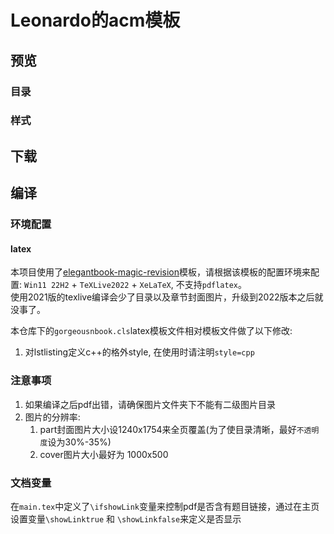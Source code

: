 # Leonardo的acm模板

## 预览

### 目录

### 样式

## 下载


## 编译

###  环境配置

#### latex

本项目使用了[elegantbook-magic-revision](https://github.com/Azure1210/elegantbook-magic-revision)模板，请根据该模板的配置环境来配置: `Win11 22H2` + `TeXLive2022` + `XeLaTeX`, 不支持`pdflatex`。  
使用2021版的texlive编译会少了目录以及章节封面图片，升级到2022版本之后就没事了。  

本仓库下的`gorgeousnbook.cls`latex模板文件相对模板文件做了以下修改:
1. 对lstlisting定义c++的格外style, 在使用时请注明`style=cpp`

### 注意事项
1. 如果编译之后pdf出错，请确保图片文件夹下不能有二级图片目录
2. 图片的分辨率:
   1. part封面图片大小设1240x1754来全页覆盖(为了使目录清晰，最好`不透明度`设为30%-35%)
   2. cover图片大小最好为 1000x500

### 文档变量

在`main.tex`中定义了`\ifshowLink`变量来控制pdf是否含有题目链接，通过在主页设置变量`\showLinktrue` 和 `\showLinkfalse`来定义是否显示